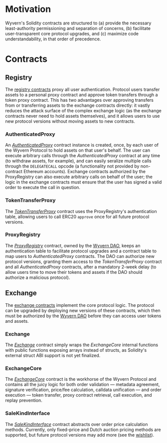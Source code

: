<!-- TITLE: Contract Architecture -->
<!-- SUBTITLE: Wyvern Protocol Contract Architecture -->

# Motivation
Wyvern's Solidity contracts are structured to (a) provide the necessary least-authority permissioning and separation of concerns, (b) facilitate user-transparent core protocol upgrades, and (c) maximize code understandability, in that order of precedence.
# Contracts
## Registry
The [registry contracts](https://github.com/ProjectWyvern/wyvern-ethereum/tree/master/contracts/registry) proxy all user authentication. Protocol users transfer assets to a personal proxy contract and approve token transfers through a token proxy contract. This has two advantages over approving transfers from or transferring assets to the exchange contracts directly: it vastly reduces the attack surface of the complex exchange logic (as the exchange contracts never need to hold assets themselves), and it allows users to use new protocol versions without moving assets to new contracts.
### AuthenticatedProxy
An *[AuthenticatedProxy](https://github.com/ProjectWyvern/wyvern-ethereum/blob/master/contracts/registry/AuthenticatedProxy.sol)* contract instance is created, once, by each user of the Wyvern Protocol to hold assets on that user's behalf. The user can execute arbitrary calls through the *AuthenticatedProxy* contract at any time (to withdraw assets, for example), and can easily seralize multiple calls through the `DELEGATECALL` opcode (a functionality not provided by non-contract Ethereum accounts). Exchange contracts authorized by the ProxyRegistry can also execute arbitrary calls on behalf of the user; the logic in the exchange contracts must ensure that the user has signed a valid order to execute the call in question.
### TokenTransferProxy
The *[TokenTransferProxy](https://github.com/ProjectWyvern/wyvern-ethereum/blob/master/contracts/registry/TokenTransferProxy.sol)* contract uses the ProxyRegistry's authentication table, allowing users to call ERC20 `approve` once for all future protocol versions.
### ProxyRegistry
The *[ProxyRegistry](https://github.com/ProjectWyvern/wyvern-ethereum/blob/master/contracts/registry/ProxyRegistry.sol)* contract, owned by the [Wyvern DAO](wyvern-dao), keeps an authentication table to facilitate protocol upgrades and a contract table to map users to *AuthenticatedProxy* contracts. The DAO can authorize new protocol versions, granting them access to the *TokenTransferProxy* contract and all *AuthenticatedProxy* contracts, after a mandatory 2-week delay (to allow users time to move their tokens and assets if the DAO should authorize a malicious protocol).
## Exchange
The [exchange contracts](https://github.com/ProjectWyvern/wyvern-ethereum/tree/master/contracts/exchange) implement the core protocol logic. The protocol can be upgraded by deploying new versions of these contracts, which then must be authorized by the [Wyvern DAO](wyvern-dao) before they can access user tokens and assets.
### Exchange
The *[Exchange](https://github.com/ProjectWyvern/wyvern-ethereum/blob/master/contracts/exchange/Exchange.sol)* contract simply wraps the *ExchangeCore* internal functions with public functions exposing arrays instead of structs, as Solidity's external struct ABI support is not yet finalized.
### ExchangeCore
The *[ExchangeCore](https://github.com/ProjectWyvern/wyvern-ethereum/blob/master/contracts/exchange/ExchangeCore.sol)* contract is the workhorse of the Wyvern Protocol and contains all the juicy logic for both order validation — metadata agreement, signature verification, price/fee calculation, calldata unification — and order execution — token transfer, proxy contract retrieval, call execution, and replay prevention.
### SaleKindInterface
The *[SaleKindInterface](https://github.com/ProjectWyvern/wyvern-ethereum/blob/master/contracts/exchange/SaleKindInterface.sol)* contract abstracts over order price calculation methods. Currently, only fixed-price and Dutch auction pricing methods are supported, but future protocol versions may add more (see the [wishlist](feature-wishlist)).